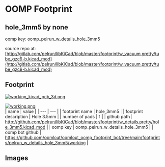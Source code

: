 # OOMP Footprint  
## hole_3mm5  by none  
  
oomp key: oomp_pelrun_w_details_hole_3mm5  
  
source repo at: [http://gitlab.com/pelrun/libKiCad/blob/master/footprint/w_vacuum.pretty/tube_gzc9-b.kicad_mod](http://gitlab.com/pelrun/libKiCad/blob/master/footprint/w_vacuum.pretty/tube_gzc9-b.kicad_mod)  
## Footprint  
  
[![working_kicad_pcb_3d.png](working_kicad_pcb_3d_600.png)](working_kicad_pcb_3d.png)  
  
[![working.png](working_600.png)](working.png)  
| name | value | 
| --- | --- | 
| footprint name | hole_3mm5 | 
| footprint description | Hole 3.5mm | 
| number of pads | 1 | 
| github path | http://github.com/pelrun/libKiCad/blob/master/footprint/w_details.pretty/hole_3mm5.kicad_mod | 
| oomp key | oomp_pelrun_w_details_hole_3mm5 | 
| oomp bot github | https://github.com/oomlout/oomlout_oomp_footprint_bot/tree/main/footprints/pelrun_w_details_hole_3mm5/working | 
## Images  
